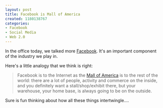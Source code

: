 ```yaml
--- 
layout: post
title: Facebook is Mall of America
created: 1180138767
categories: 
- Facebook
- Social Media
- Web 2.0
---
```

<p>In the office today, we talked more <a href="http://www.facebook.com">Facebook</a>. It&#39;s an important component of the industry we play in.</p><p>Here&#39;s a little analogy that we think is right:</p><blockquote><p>Facebook is to the Internet as the <a href="http://www.mallofamerica.com/">Mall of America</a> is to the rest of the world: there are a lot of people, activity and commerce on the inside, and you definitely want a stall/shop/exhibit there, but your warehouse, your home base, is always going to be on the outside.</p></blockquote><p>Sure is fun thinking about how all these things intertwingle.... </p>
